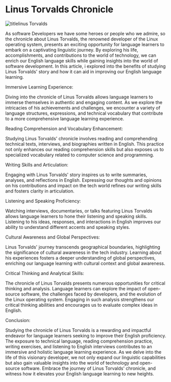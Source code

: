 
# Linus Torvalds Chronicle

![title](https://i0.wp.com/www.itsfoss.net/wp-content/uploads/2021/08/lt-1.jpg?w=700&ssl=1)linus Torvalds


As software Developers we have some heroes or people who we admire, so the chronicle about Linus Torvalds, the renowned developer of the Linux operating system, presents an exciting opportunity for language learners to embark on a captivating linguistic journey. By exploring his life, accomplishments, and contributions to the world of technology, we can enrich our English language skills while gaining insights into the world of software development. In this article, i explored into the benefits of studying Linus Torvalds' story and how it can aid in improving our English language learning.

Immersive Learning Experience:

Diving into the chronicle of Linus Torvalds allows language learners to immerse themselves in authentic and engaging content. As we explore the intricacies of his achievements and challenges, we encounter a variety of language structures, expressions, and technical vocabulary that contribute to a more comprehensive language learning experience.

Reading Comprehension and Vocabulary Enhancement:

Studying Linus Torvalds' chronicle involves reading and comprehending technical texts, interviews, and biographies written in English. This practice not only enhances our reading comprehension skills but also exposes us to specialized vocabulary related to computer science and programming.

Writing Skills and Articulation:

Engaging with Linus Torvalds' story inspires us to write summaries, analyses, and reflections in English. Expressing our thoughts and opinions on his contributions and impact on the tech world refines our writing skills and fosters clarity in articulation.

Listening and Speaking Proficiency:

Watching interviews, documentaries, or talks featuring Linus Torvalds allows language learners to hone their listening and speaking skills. Listening to his ideas, responses, and interactions in English improves our ability to understand different accents and speaking styles.

Cultural Awareness and Global Perspectives:

Linus Torvalds' journey transcends geographical boundaries, highlighting the significance of cultural awareness in the tech industry. Learning about his experiences fosters a deeper understanding of global perspectives, enriching our language learning with cultural context and global awareness.

Critical Thinking and Analytical Skills:

The chronicle of Linus Torvalds presents numerous opportunities for critical thinking and analysis. Language learners can explore the impact of open-source software, the challenges faced by developers, and the evolution of the Linux operating system. Engaging in such analysis strengthens our critical thinking abilities and encourages us to evaluate complex ideas in English.

Conclusion:

Studying the chronicle of Linus Torvalds is a rewarding and impactful endeavor for language learners seeking to improve their English proficiency. The exposure to technical language, reading comprehension practice, writing exercises, and listening to English interviews contributes to an immersive and holistic language learning experience. As we delve into the life of this visionary developer, we not only expand our linguistic capabilities but also gain valuable insights into the world of technology and open-source software. Embrace the journey of Linus Torvalds' chronicle, and witness how it elevates your English language learning to new heights.
